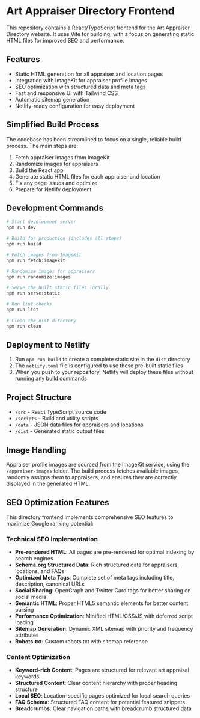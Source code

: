 # Art Appraiser Directory Frontend

This repository contains a React/TypeScript frontend for the Art Appraiser Directory website. It uses Vite for building, with a focus on generating static HTML files for improved SEO and performance.

## Features

- Static HTML generation for all appraiser and location pages
- Integration with ImageKit for appraiser profile images
- SEO optimization with structured data and meta tags
- Fast and responsive UI with Tailwind CSS
- Automatic sitemap generation
- Netlify-ready configuration for easy deployment

## Simplified Build Process

The codebase has been streamlined to focus on a single, reliable build process. The main steps are:

1. Fetch appraiser images from ImageKit
2. Randomize images for appraisers
3. Build the React app
4. Generate static HTML files for each appraiser and location
5. Fix any page issues and optimize
6. Prepare for Netlify deployment

## Development Commands

```bash
# Start development server
npm run dev

# Build for production (includes all steps)
npm run build

# Fetch images from ImageKit
npm run fetch:imagekit

# Randomize images for appraisers
npm run randomize:images

# Serve the built static files locally
npm run serve:static

# Run lint checks
npm run lint

# Clean the dist directory
npm run clean
```

## Deployment to Netlify

1. Run `npm run build` to create a complete static site in the `dist` directory
2. The `netlify.toml` file is configured to use these pre-built static files
3. When you push to your repository, Netlify will deploy these files without running any build commands

## Project Structure

- `/src` - React TypeScript source code
- `/scripts` - Build and utility scripts
- `/data` - JSON data files for appraisers and locations
- `/dist` - Generated static output files

## Image Handling

Appraiser profile images are sourced from the ImageKit service, using the `/appraiser-images` folder. The build process fetches available images, randomly assigns them to appraisers, and ensures they are correctly displayed in the generated HTML.

## SEO Optimization Features

This directory frontend implements comprehensive SEO features to maximize Google ranking potential:

### Technical SEO Implementation

- **Pre-rendered HTML**: All pages are pre-rendered for optimal indexing by search engines
- **Schema.org Structured Data**: Rich structured data for appraisers, locations, and FAQs
- **Optimized Meta Tags**: Complete set of meta tags including title, description, canonical URLs
- **Social Sharing**: OpenGraph and Twitter Card tags for better sharing on social media
- **Semantic HTML**: Proper HTML5 semantic elements for better content parsing
- **Performance Optimization**: Minified HTML/CSS/JS with deferred script loading
- **Sitemap Generation**: Dynamic XML sitemap with priority and frequency attributes
- **Robots.txt**: Custom robots.txt with sitemap reference

### Content Optimization

- **Keyword-rich Content**: Pages are structured for relevant art appraisal keywords
- **Structured Content**: Clear content hierarchy with proper heading structure
- **Local SEO**: Location-specific pages optimized for local search queries
- **FAQ Schema**: Structured FAQ content for potential featured snippets
- **Breadcrumbs**: Clear navigation paths with breadcrumb structured data